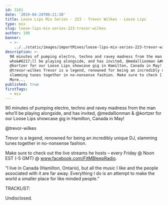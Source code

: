 ```yaml
---
id: 3161
date: '2019-04-24T06:21:38'
title: Loose Lips Mix Series - 223 - Trevor Wilkes - Loose Lips
type: mix
slug: loose-lips-mix-series-223-trevor-wilkes
author: 100
banner:
  - >-
    ../../static/images/importMixes/loose-lips-mix-series-223-trevor-wilkes/image3161.jpeg
description: >-
  90 minutes of pumping electro, techno and ravey madness from the man
  who&#8217;ll be playing alongside, and has invited, @medallionman &#038;
  @kortzer for our Loose Lips showcase gig in Hamilton, Canada in May!
  @trevor-wilkes Trevor is a legend, renowned for being an incredibly unique DJ,
  slamming tunes together in no-nonsense fashion. Make sure to check [...]Read
  More...
published: true
firstTags:
  - mix
---
```

90 minutes of pumping electro, techno and ravey madness from the man who’ll be playing alongside, and has invited, @medallionman & @kortzer for our Loose Lips showcase gig in Hamilton, Canada in May!

@trevor-wilkes

Trevor is a legend, renowned for being an incredibly unique DJ, slamming tunes together in no-nonsense fashion.

Make sure to check out the live streams he hosts – every Friday @ Noon EST (-5 GMT) @ www.facebook.com/FitMBleepRadio.

“I live in Canada (Hamilton, Ontario), but all the music I like and the people associated with it are far away. Everything I do is an attempt to make the world a smaller place for like minded people.”

TRACKLIST:

Undisclosed.